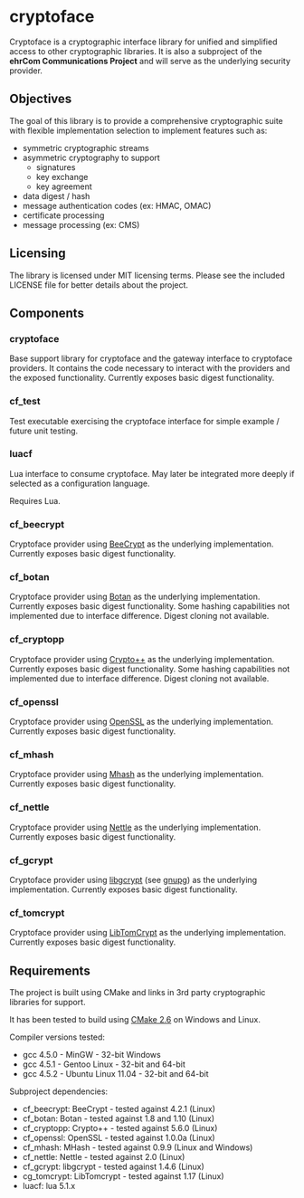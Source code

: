 cryptoface
==========
Cryptoface is a cryptographic interface library for unified and simplified
access to other cryptographic libraries.  It is also a subproject of the
**ehrCom Communications Project** and will serve as the underlying security
provider.

Objectives
----------
The goal of this library is to provide a comprehensive cryptographic suite
with flexible implementation selection to implement features such as:

 * symmetric cryptographic streams
 * asymmetric cryptography to support
   * signatures
   * key exchange
   * key agreement
 * data digest / hash
 * message authentication codes (ex: HMAC, OMAC)
 * certificate processing
 * message processing (ex: CMS)

Licensing
---------
The library is licensed under MIT licensing terms.  Please see the included
LICENSE file for better details about the project.

Components
----------

### cryptoface
Base support library for cryptoface and the gateway interface to cryptoface
providers. It contains the code necessary to interact with the providers and
the exposed functionality.
Currently exposes basic digest functionality.

### cf_test
Test executable exercising the cryptoface interface for simple example / future unit testing.

### luacf
Lua interface to consume cryptoface. May later be integrated more deeply if selected as a configuration language.

Requires Lua.

### cf_beecrypt
Cryptoface provider using [BeeCrypt] as the underlying implementation.
Currently exposes basic digest functionality.

### cf_botan
Cryptoface provider using [Botan] as the underlying implementation.
Currently exposes basic digest functionality.  Some hashing capabilities
not implemented due to interface difference.  Digest cloning not
available.

### cf_cryptopp
Cryptoface provider using [Crypto++] as the underlying implementation.
Currently exposes basic digest functionality.  Some hashing capabilities
not implemented due to interface difference.  Digest cloning not
available.

### cf_openssl
Cryptoface provider using [OpenSSL] as the underlying implementation.
Currently exposes basic digest functionality.

### cf_mhash
Cryptoface provider using [Mhash] as the underlying implementation.
Currently exposes basic digest functionality.

### cf_nettle
Cryptoface provider using [Nettle] as the underlying implementation.
Currently exposes basic digest functionality.

### cf_gcrypt
Cryptoface provider using [libgcrypt] (see [gnupg]) as the underlying implementation.
Currently exposes basic digest functionality.

### cf_tomcrypt
Cryptoface provider using [LibTomCrypt][LibTomCrypt] as the underlying implementation.
Currently exposes basic digest functionality.

Requirements
------------
The project is built using CMake and links in 3rd party cryptographic libraries
for support.

It has been tested to build using [CMake 2.6] on Windows and Linux.

Compiler versions tested:

 * gcc 4.5.0 - MinGW - 32-bit Windows
 * gcc 4.5.1 - Gentoo Linux - 32-bit and 64-bit
 * gcc 4.5.2 - Ubuntu Linux 11.04 - 32-bit and 64-bit

Subproject dependencies:

 * cf_beecrypt: BeeCrypt - tested against 4.2.1 (Linux)
 * cf_botan: Botan - tested against 1.8 and 1.10 (Linux)
 * cf_cryptopp: Crypto++ - tested against 5.6.0 (Linux)
 * cf_openssl: OpenSSL - tested against 1.0.0a (Linux)
 * cf_mhash: MHash - tested against 0.9.9 (Linux and Windows)
 * cf_nettle: Nettle - tested against 2.0 (Linux)
 * cf_gcrypt: libgcrypt - tested against 1.4.6 (Linux)
 * cg_tomcrypt: LibTomcrypt - tested against 1.17 (Linux)
 * luacf: lua 5.1.x

  [BeeCrypt]: http://beecrypt.sourceforge.net/
  [Botan]: http://botan.randombit.net/
  [Crypto++]: http://www.cryptopp.com/
  [OpenSSL]: http://www.openssl.org
  [mhash]: http://mhash.sourceforge.net/
  [Nettle]: http://www.lysator.liu.se/~nisse/nettle/
  [gnupg]: http://www.gnupg.org/
  [libgcrypt]: http://www.gnupg.org/documentation/manuals/gcrypt/
  [LibTomCrypt]: http://libtom.org/?page=features&whatfile=crypt

  [CMake 2.6]: http://www.cmake.org/cmake/resources/software.html
